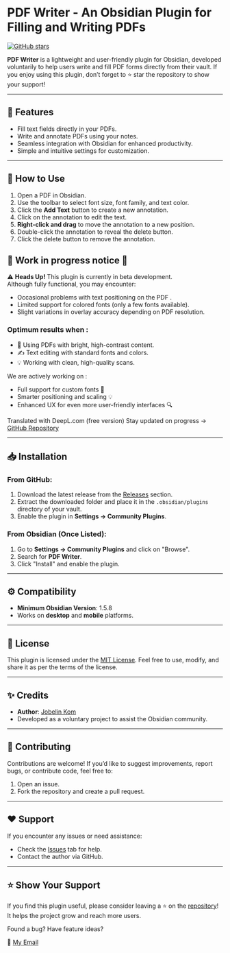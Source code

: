 # PDF Writer - An Obsidian Plugin for Filling and Writing PDFs

[![GitHub stars](https://img.shields.io/github/stars/jkom4/obsidian-pdf-writer?style=social)](https://github.com/jkom4/obsidian-pdf-writer/stargazers)

**PDF Writer** is a lightweight and user-friendly plugin for Obsidian, developed voluntarily to help users write and fill PDF forms directly from their vault. If you enjoy using this plugin, don’t forget to ⭐ star the repository to show your support!

---

## 🔧 Features
- Fill text fields directly in your PDFs.
- Write and annotate PDFs using your notes.
- Seamless integration with Obsidian for enhanced productivity.
- Simple and intuitive settings for customization.

---

## 📑 How to Use
1. Open a PDF in Obsidian.
2. Use the toolbar to select font size, font family, and text color.
3. Click the **Add Text** button to create a new annotation.
4. Click on the annotation to edit the text.
5. **Right-click and drag** to move the annotation to a new position.
6. Double-click the annotation to reveal the delete button.
7. Click the delete button to remove the annotation.

## 🚧 Work in progress notice 📝

⚠️ **Heads Up!** This plugin is currently in beta development.  
Although fully functional, you may encounter:

- Occasional problems with text positioning on the PDF .
- Limited support for colored fonts (only a few fonts available).
- Slight variations in overlay accuracy depending on PDF resolution.

### Optimum results when :
- 📜 Using PDFs with bright, high-contrast content.
- ✍️ Text editing with standard fonts and colors.
- 💡 Working with clean, high-quality scans.

We are actively working on :
- Full support for custom fonts 🎨
- Smarter positioning and scaling 💡
- Enhanced UX for even more user-friendly interfaces 🔍

Translated with DeepL.com (free version)
Stay updated on progress →  [GitHub Repository](https://github.com/jkom4/obsidian-pdf-writer)

---

## 📥 Installation
### From GitHub:
1. Download the latest release from the [Releases](https://github.com/jkom4/obsidian-pdf-writer/releases) section.
2. Extract the downloaded folder and place it in the `.obsidian/plugins` directory of your vault.
3. Enable the plugin in **Settings → Community Plugins**.

### From Obsidian (Once Listed):
1. Go to **Settings → Community Plugins** and click on "Browse".
2. Search for **PDF Writer**.
3. Click "Install" and enable the plugin.

---

## ⚙️ Compatibility
- **Minimum Obsidian Version**: 1.5.8
- Works on **desktop** and **mobile** platforms.

---

## 📜 License
This plugin is licensed under the [MIT License](https://github.com/jkom4/obsidian-pdf-writer/blob/main/LICENSE). Feel free to use, modify, and share it as per the terms of the license.

---

## ✨ Credits
- **Author**: [Jobelin Kom](https://github.com/jkom4)
- Developed as a voluntary project to assist the Obsidian community.

---

## 🤝 Contributing
Contributions are welcome! If you’d like to suggest improvements, report bugs, or contribute code, feel free to:
1. Open an issue.
2. Fork the repository and create a pull request.

---

## ❤️ Support
If you encounter any issues or need assistance:
- Check the [Issues](https://github.com/jkom4/obsidian-pdf-writer/issues) tab for help.
- Contact the author via GitHub.

---

## ⭐ Show Your Support
If you find this plugin useful, please consider leaving a ⭐ on the [repository](https://github.com/jkom4/obsidian-pdf-writer)! It helps the project grow and reach more users.

Found a bug? Have feature ideas?

📧 [My Email](mailto://jkom4dev@gmail.com)

